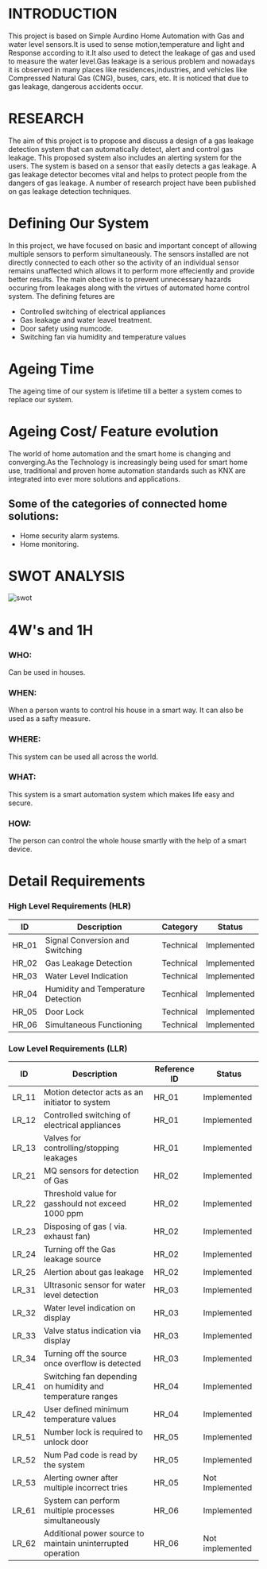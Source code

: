 # INTRODUCTION

This project is based on Simple Aurdino Home Automation with Gas and water level sensors.It is used to sense motion,temperature and light and Response according to it.It also used to detect  the leakage of gas and used to measure the water level.Gas leakage is a serious problem and nowadays it is observed in many places like residences,industries, and vehicles like Compressed Natural Gas (CNG), buses, cars, etc. It is noticed that due to gas leakage, dangerous accidents occur.


# RESEARCH

The aim of this project is to propose and discuss a design of a gas leakage detection system that can automatically detect, alert and control gas leakage. This proposed system also includes an alerting system for the users. The system is based on a sensor that easily detects a gas leakage. A gas leakage detector becomes vital and helps to protect people from the dangers of gas leakage. A number of research project have been published on gas leakage detection techniques.


# Defining Our System

In this project, we have focused on basic and important concept of allowing multiple sensors to perform simultaneously. The sensors installed are not directly connected to each other so the activity of an individual sensor remains unaffected which allows it to perform more effeciently and provide better results. The main obective is to prevent unnecessary hazards occuring from leakages along with the virtues of automated home control system. The defining fetures are
* Controlled switching of electrical appliances
* Gas leakage and water leavel treatment.    
* Door safety using numcode. 
* Switching fan via humidity and temperature values 

# Ageing Time
The ageing time of our system is lifetime till a better a system comes to
replace our system.

# Ageing Cost/ Feature evolution
The world of home automation and the smart home is changing and converging.As the Technology is increasingly being used for smart home use, traditional and proven home automation standards such as KNX are integrated into ever more solutions and applications.
## Some of the categories of connected home solutions:
* Home security alarm systems.
* Home monitoring.


# SWOT ANALYSIS
![swot](https://user-images.githubusercontent.com/86046024/130255013-c012d295-4883-4b62-bb43-6c38c5a3d09c.png)


# 4W's and 1H
### WHO:
Can be used in houses.
### WHEN:
When a person wants to control his house in a smart way. It can also be used
as a safty measure.
### WHERE:
This system can be used all across the world. 
### WHAT:
This system is a smart automation system which makes life easy and secure.
### HOW:
The person can control the whole house smartly with the help of a smart
device.


# Detail Requirements

### High Level Requirements (HLR) 

| ID   | Description | Category| Status  |
| ------ | ------------| ---------- | -------- |
| HR_01| Signal Conversion and Switching| Technical |  Implemented|
| HR_02 | Gas Leakage Detection| Technical| Implemented |
| HR_03 | Water Level Indication | Technical | Implemented |
| HR_04 | Humidity and Temperature Detection | Tecnhical | Implemented |
| HR_05 | Door Lock | Technical | Implemented |
|HR_06| Simultaneous Functioning | Technical | Implemented|


### Low Level Requirements (LLR)

| ID | Description | Reference ID | Status |
| ---- |---- | ------ | ------ |
| LR_11 | Motion detector acts as an initiator to system | HR_01 | Implemented |
| LR_12 | Controlled switching of electrical appliances | HR_01 | Implemented |
| LR_13 | Valves for controlling/stopping leakages | HR_01 | Implemented |
| LR_21 | MQ sensors for detection of Gas | HR_02 | Implemented |
| LR_22 | Threshold value for gasshould not exceed  1000 ppm | HR_02 | Implemented |
| LR_23 | Disposing of gas ( via. exhaust fan)  | HR_02 | Implemented |
| LR_24 | Turning off the Gas leakage source | HR_02 | Implemented |
| LR_25 | Alertion about gas leakage | HR_02 | Implemented |
| LR_31 | Ultrasonic sensor for water level detection | HR_03 | Implemented |
| LR_32 | Water level indication on display | HR_03 | Implemented |
| LR_33 | Valve status indication via display | HR_03 | Implemented |
| LR_34 | Turning off the source once overflow is detected | HR_03 | Implemented |
| LR_41 | Switching fan depending on humidity and temperature ranges | HR_04 | Implemented |
| LR_42 | User defined minimum temperature values | HR_04 | Implemented |
| LR_51 | Number lock is required to unlock door | HR_05 | Implemented |
| LR_52 | Num Pad code is read by the system |  HR_05 | Implemented |
| LR_53 | Alerting owner after multiple incorrect tries | HR_05 | Not Implemented |
| LR_61 | System can perform multiple processes simultaneously| HR_06 | Implemented |
| LR_62 | Additional power source to maintain uninterrupted operation | HR_06 | Not implemented |
